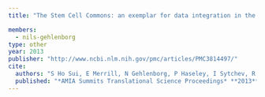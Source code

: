 ```yaml
---
title: "The Stem Cell Commons: an exemplar for data integration in the biomedical domain driven by the ISA framework"

members:
  - nils-gehlenborg
type: other
year: 2013
publisher: "http://www.ncbi.nlm.nih.gov/pmc/articles/PMC3814497/"
cite:
  authors: "S Ho Sui, E Merrill, N Gehlenborg, P Haseley, I Sytchev, R Park, P Rocca-Serra, S Corlosquet, A Gonzalez-Beltran, E Maguire, O Hofmann, PJ Park, S Das, SA Sansone, W Hide"
  published: "*AMIA Summits Translational Science Proceedings* **2013**:70"
---
```

